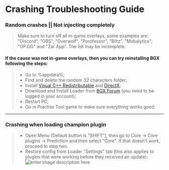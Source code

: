 # Crashing Troubleshooting Guide

### Random crashes || Not injecting completely

> Make sure to turn off all in-game overlays, some examples are:
> "Discord", "OBS", "Overwolf", "Porofessor", "Blitz", "Mobalytics",
> "OP.GG" and "Zar App". The list may be incomplete.

#### If the cause was not in-game overlays, then you can try reinstalling BGX following the steps:

> - Go to %appdata%;
> - Find and delete the random 32 characters folder;
> - Install [Visual C++ Redistributable](https://aka.ms/vs/17/release/vc_redist.x64.exe) and [DirectX](https://www.microsoft.com/en-us/download/details.aspx?id=35);
> - Download and Install Loader from [BGX Forum](https://forum.bgx.gg/) (you need to be logged in your account);
> - Restart PC;
> - Go in Practise Tool game to make sure everything works good.

***
### Crashing when loading champion plugin

> - Open Menu (Default button is "SHIFT"), then go to Core -> Core plugins -> Prediction and then select "Core". If that doesn't work, proceed to step two.
> - Restore config from Loader "Settings" tab (this also applies to plugins that were working before they received an update):
 ![enter image description here](https://i.imgur.com/K0MYUAi.png)

